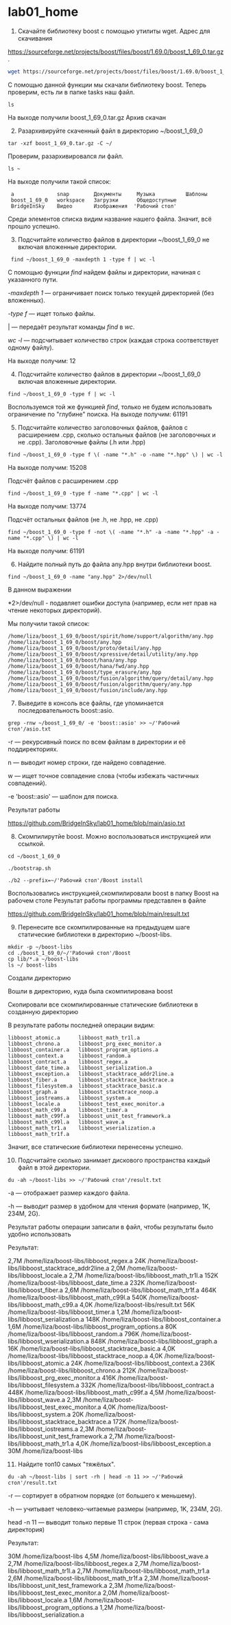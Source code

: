 # lab01_home
  1. Скачайте библиотеку boost с помощью утилиты wget. Адрес для скачивания

https://sourceforge.net/projects/boost/files/boost/1.69.0/boost_1_69_0.tar.gz.

```bash
wget https://sourceforge.net/projects/boost/files/boost/1.69.0/boost_1_69_0.tar.gz
```

  С помощью данной функции мы скачали библиотеку boost. Теперь проверим, есть ли в папке tasks наш файл.

```
ls
```
  На выходе получили
  boost_1_69_0.tar.gz
  Архив скачан

  2. Разархивируйте скаченный файл в директорию ~/boost_1_69_0
```
tar -xzf boost_1_69_0.tar.gz -C ~/
```
  Проверим, разархивировался ли файл. 
```
ls ~
```
  На выходе получили такой список:
```
 a              snap        Документы     Музыка          Шаблоны
 boost_1_69_0   workspace   Загрузки      Общедоступные
 BridgeInSky    Видео       Изображения  'Рабочий стол'
```
  Среди элементов списка видим название нашего файла. Значит, всё прошло успешно.

  3. Подсчитайте количество файлов в директории ~/boost_1_69_0 не включая вложенные директории.
```
 find ~/boost_1_69_0 -maxdepth 1 -type f | wc -l
```
  С помощью функции *find* найдем файлы и директории, начиная с указанного пути.

  *-maxdepth 1* — ограничивает поиск только текущей директорией (без вложенных).

  *-type f* — ищет только файлы.

  | — передаёт результат команды *find* в *wc*.

  *wc -l* — подсчитывает количество строк (каждая строка соответствует одному файлу).

  На выходе получим:
  12

  4. Подсчитайте количество файлов в директории ~/boost_1_69_0 включая вложенные директории.
```
find ~/boost_1_69_0 -type f | wc -l
```
  Воспользуемся той же функцией *find*, только не будем использовать ограничение по "глубине" поиска.
  На выходе получим:
  61191

  5. Подсчитайте количество заголовочных файлов, файлов с расширением .cpp, сколько остальных файлов (не заголовочных и не .cpp).
  Заголовочные файлы (.h или .hpp)
```
find ~/boost_1_69_0 -type f \( -name "*.h" -o -name "*.hpp" \) | wc -l
```
  На выходе получим:
  15208

  Подсчёт файлов с расширением .cpp
```
find ~/boost_1_69_0 -type f -name "*.cpp" | wc -l
```
  На выходе получим:
  13774

  Подсчёт остальных файлов (не .h, не .hpp, не .cpp)
```
find ~/boost_1_69_0 -type f -not \( -name "*.h" -a -name "*.hpp" -a -name "*.cpp" \) | wc -l
```
  На выходе получим:
  61191

  6. Найдите полный путь до файла any.hpp внутри библиотеки boost.
```
find ~/boost_1_69_0 -name "any.hpp" 2>/dev/null
```
  В данном выражении 

  *2>/dev/null - подавляет ошибки доступа (например, если нет прав на чтение некоторых директорий).

  Мы получили такой список:

```
/home/liza/boost_1_69_0/boost/spirit/home/support/algorithm/any.hpp
/home/liza/boost_1_69_0/boost/any.hpp
/home/liza/boost_1_69_0/boost/proto/detail/any.hpp
/home/liza/boost_1_69_0/boost/xpressive/detail/utility/any.hpp
/home/liza/boost_1_69_0/boost/hana/any.hpp
/home/liza/boost_1_69_0/boost/hana/fwd/any.hpp
/home/liza/boost_1_69_0/boost/type_erasure/any.hpp
/home/liza/boost_1_69_0/boost/fusion/algorithm/query/detail/any.hpp
/home/liza/boost_1_69_0/boost/fusion/algorithm/query/any.hpp
/home/liza/boost_1_69_0/boost/fusion/include/any.hpp
```
  7. Выведите в консоль все файлы, где упоминается последовательность boost::asio.

```
grep -rnw ~/boost_1_69_0/ -e 'boost::asio' >> ~/'Рабочий стол'/asio.txt
```
  -r — рекурсивный поиск по всем файлам в директории и её поддиректориях.

  n — выводит номер строки, где найдено совпадение.

  w — ищет точное совпадение слова (чтобы избежать частичных совпадений).

  -e 'boost::asio' — шаблон для поиска.

  Результат работы 

  https://github.com/BridgeInSky/lab01_home/blob/main/asio.txt

  8. Скомпилирутйе boost. Можно воспользоваться инструкцией или ссылкой.
```
cd ~/boost_1_69_0

./bootstrap.sh

./b2 --prefix=~/'Рабочий стол'/Boost install
```
  Воспользовались инструкцией,скомпилировали boost в папку Boost на рабочем столе
  Результат работы программы представлен в файле

  https://github.com/BridgeInSky/lab01_home/blob/main/result.txt

  9. Перенесите все скомпилированные на предыдущем шаге статические библиотеки в директорию ~/boost-libs.
```
mkdir -p ~/boost-libs
cd ./boost_1_69_0/~/'Рабочий стол'/Boost
cp lib/*.a ~/boost-libs
ls ~/ boost-libs
```
  Cоздали директорию

  Вошли в директорию, куда была скомпилирована boost

  Скопировали все скомпилированные статические библиотеки в созданную директорию

  В результате работы последней операции видим:
```
libboost_atomic.a      libboost_math_tr1l.a
libboost_chrono.a      libboost_prg_exec_monitor.a
libboost_container.a   libboost_program_options.a
libboost_context.a     libboost_random.a
libboost_contract.a    libboost_regex.a
libboost_date_time.a   libboost_serialization.a
libboost_exception.a   libboost_stacktrace_addr2line.a
libboost_fiber.a       libboost_stacktrace_backtrace.a
libboost_filesystem.a  libboost_stacktrace_basic.a
libboost_graph.a       libboost_stacktrace_noop.a
libboost_iostreams.a   libboost_system.a
libboost_locale.a      libboost_test_exec_monitor.a
libboost_math_c99.a    libboost_timer.a
libboost_math_c99f.a   libboost_unit_test_framework.a
libboost_math_c99l.a   libboost_wave.a
libboost_math_tr1.a    libboost_wserialization.a
libboost_math_tr1f.a
```
  Значит, все статические библиотеки перенесены успешно.

  10. Подсчитайте сколько занимает дискового пространства каждый файл в этой директории.
```
du -ah ~/boost-libs >> ~/'Рабочий стол'/result.txt
```
  -a — отображает размер каждого файла.

  -h — выводит размер в удобном для чтения формате (например, 1K, 234M, 2G).

  Результат работы операции записали в файл, чтобы результаты было удобно использовать

  Результат:

2,7M	/home/liza/boost-libs/libboost_regex.a
24K	/home/liza/boost-libs/libboost_stacktrace_addr2line.a
2,0M	/home/liza/boost-libs/libboost_locale.a
2,7M	/home/liza/boost-libs/libboost_math_tr1l.a
152K	/home/liza/boost-libs/libboost_date_time.a
232K	/home/liza/boost-libs/libboost_fiber.a
2,6M	/home/liza/boost-libs/libboost_math_tr1f.a
464K	/home/liza/boost-libs/libboost_math_c99l.a
540K	/home/liza/boost-libs/libboost_math_c99.a
4,0K	/home/liza/boost-libs/result.txt
56K	/home/liza/boost-libs/libboost_timer.a
1,2M	/home/liza/boost-libs/libboost_serialization.a
148K	/home/liza/boost-libs/libboost_container.a
1,6M	/home/liza/boost-libs/libboost_program_options.a
80K	/home/liza/boost-libs/libboost_random.a
796K	/home/liza/boost-libs/libboost_wserialization.a
848K	/home/liza/boost-libs/libboost_graph.a
16K	/home/liza/boost-libs/libboost_stacktrace_basic.a
4,0K	/home/liza/boost-libs/libboost_stacktrace_noop.a
4,0K	/home/liza/boost-libs/libboost_atomic.a
24K	/home/liza/boost-libs/libboost_context.a
236K	/home/liza/boost-libs/libboost_chrono.a
212K	/home/liza/boost-libs/libboost_prg_exec_monitor.a
416K	/home/liza/boost-libs/libboost_filesystem.a
332K	/home/liza/boost-libs/libboost_contract.a
448K	/home/liza/boost-libs/libboost_math_c99f.a
4,5M	/home/liza/boost-libs/libboost_wave.a
2,3M	/home/liza/boost-libs/libboost_test_exec_monitor.a
4,0K	/home/liza/boost-libs/libboost_system.a
20K	/home/liza/boost-libs/libboost_stacktrace_backtrace.a
172K	/home/liza/boost-libs/libboost_iostreams.a
2,3M	/home/liza/boost-libs/libboost_unit_test_framework.a
2,7M	/home/liza/boost-libs/libboost_math_tr1.a
4,0K	/home/liza/boost-libs/libboost_exception.a
30M	/home/liza/boost-libs

  11. Найдите топ10 самых "тяжёлых".
```
du -ah ~/boost-libs | sort -rh | head -n 11 >> ~/'Рабочий стол'/result.txt
```
-r — сортирует в обратном порядке (от большего к меньшему).

-h — учитывает человеко-читаемые размеры (например, 1K, 234M, 2G).

head -n 11 — выводит только первые 11 строк (первая строка - сама директория)

Результат:

30M	/home/liza/boost-libs
4,5M	/home/liza/boost-libs/libboost_wave.a
2,7M	/home/liza/boost-libs/libboost_regex.a
2,7M	/home/liza/boost-libs/libboost_math_tr1l.a
2,7M	/home/liza/boost-libs/libboost_math_tr1.a
2,6M	/home/liza/boost-libs/libboost_math_tr1f.a
2,3M	/home/liza/boost-libs/libboost_unit_test_framework.a
2,3M	/home/liza/boost-libs/libboost_test_exec_monitor.a
2,0M	/home/liza/boost-libs/libboost_locale.a
1,6M	/home/liza/boost-libs/libboost_program_options.a
1,2M	/home/liza/boost-libs/libboost_serialization.a
